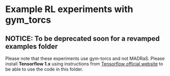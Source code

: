 # Example RL experiments with gym_torcs

## NOTICE: To be deprecated soon for a revamped examples folder

Please note that these experiments use gym-torcs and not MADRaS.
Please install **Tensorflow 1.x** using instructions from [Tensorflow official website](https://www.tensorflow.org/install) to be able to use the code in this folder.